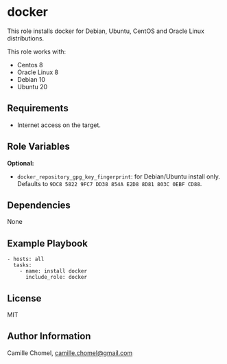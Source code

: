 docker
=========

This role installs docker for Debian, Ubuntu, CentOS and Oracle Linux distributions.

This role works with:

- Centos 8
- Oracle Linux 8
- Debian 10
- Ubuntu 20

Requirements
------------

- Internet access on the target.

Role Variables
--------------

**Optional:**

- `docker_repository_gpg_key_fingerprint`: for Debian/Ubuntu install only. Defaults to `9DC8 5822 9FC7 DD38 854A E2D8 8D81 803C 0EBF CD88`.

Dependencies
------------

None

Example Playbook
----------------

```
- hosts: all
  tasks:
    - name: install docker
      include_role: docker
```

License
-------

MIT

Author Information
------------------

Camille Chomel, camille.chomel@gmail.com
